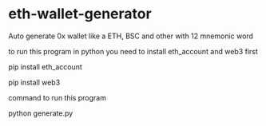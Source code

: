 # eth-wallet-generator
Auto generate 0x wallet like a ETH, BSC and other with 12 mnemonic word

to run this program in python you need to install eth_account and web3 first

pip install eth_account

pip install web3


command to run this program

python generate.py
